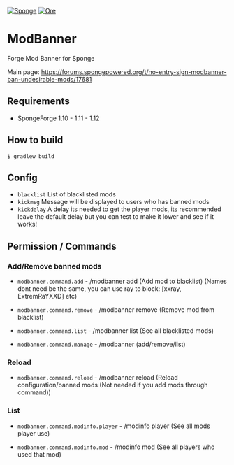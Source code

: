 [![Sponge](https://img.shields.io/badge/sponge-1.10,11,12-yellow.svg)](https://forums.spongepowered.org/t/no-entry-sign-modbanner-ban-undesirable-mods/17681)
[![Ore](https://img.shields.io/badge/ore-1.10,11,12-yellow.svg)](https://ore.spongepowered.org/rodel77/ModBanner)

# ModBanner
Forge Mod Banner for Sponge

Main page: https://forums.spongepowered.org/t/no-entry-sign-modbanner-ban-undesirable-mods/17681

## Requirements
+ SpongeForge 1.10 - 1.11 - 1.12

## How to build

```
$ gradlew build
```

## Config
+ `blacklist` List of blacklisted mods
+ `kickmsg` Message will be displayed to users who has banned mods
+ `kickdelay` A delay its needed to get the player mods, its recommended leave the default delay but you can test to make it lower and see if it works!

## Permission / Commands

### Add/Remove banned mods
+ ``modbanner.command.add`` - /modbanner add <mod> (Add mod to blacklist) (Names dont need be the same, you can use ray to block: [xxray, ExtremRaYXXD] etc)

+ ``modbanner.command.remove`` - /modbanner remove <mod> (Remove mod from blacklist)

+ ``modbanner.command.list`` - /modbanner list (See all blacklisted mods)

+ ``modbanner.command.manage`` - /modbanner (add/remove/list)

### Reload
+ ``modbanner.command.reload`` - /modbanner reload (Reload configuration/banned mods (Not needed if you add mods through command))

### List
+ ``modbanner.command.modinfo.player`` - /modinfo player <player> (See all mods player use)

+ ``modbanner.command.modinfo.mod`` - /modinfo mod <mod> (See all players who used that mod)
